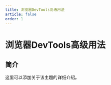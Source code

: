 ```yaml
---
title: 浏览器DevTools高级用法
article: false
order: 1
---
```


# 浏览器DevTools高级用法

## 简介

这里可以添加关于该主题的详细介绍。
